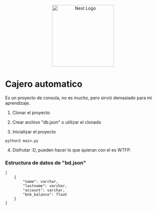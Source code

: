 <p align="center">
  <a href="http://nestjs.com/" target="blank"><img src="https://www.pngmart.com/files/7/Python-PNG-Image.png" width="200" alt="Nest Logo" /></a>
</p>

# Cajero automatico

Es un proyecto de consola, no es mucho, pero sirvió demasiado para mi aprendizaje.

1. Clonar el proyecto 

2. Crear archivo "db.json" o utilizar el clonado

3. Inicializar el proyecto
```
python3 main.py
```
4. Disfrutar :D, pueden hacer lo que quieran con el es WTFP.


### Estructura de datos de "bd.json"

```
[
    {
        "name": varchar,
        "lastname": varchar,
        "account": varchar,
        "bnk_balance": float
    }
]
```
